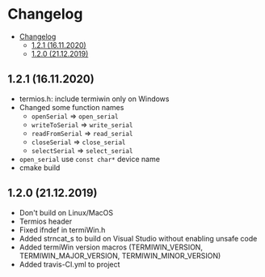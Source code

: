 # Changelog

- [Changelog](#changelog)
  - [1.2.1 (16.11.2020)](#121-16112020)
  - [1.2.0 (21.12.2019)](#120-21122019)

## 1.2.1 (16.11.2020)

- termios.h: include termiwin only on Windows
- Changed some function names
  - `openSerial` => `open_serial`
  - `writeToSerial` => `write_serial`
  - `readFromSerial` => `read_serial`
  - `closeSerial` => `close_serial`
  - `selectSerial` => `select_serial`
- `open_serial` use `const char*` device name
- cmake build

## 1.2.0 (21.12.2019)

- Don't build on Linux/MacOS
- Termios header
- Fixed ifndef in termiWin.h
- Added strncat_s to build on Visual Studio without enabling unsafe code
- Added termiWin version macros (TERMIWIN_VERSION, TERMIWIN_MAJOR_VERSION, TERMIWIN_MINOR_VERSION)
- Added travis-CI.yml to project
